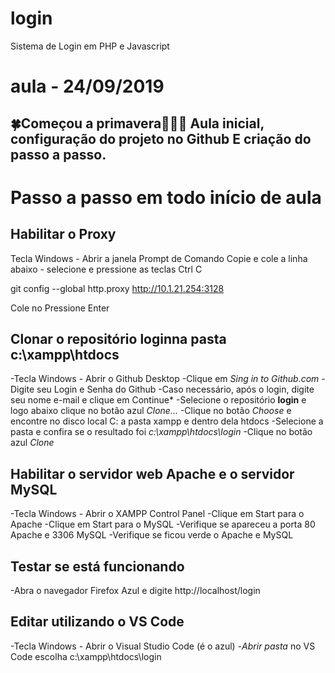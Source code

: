 # login
Sistema de Login em PHP e Javascript

# aula - 24/09/2019
🍀Começou a primavera🌺🌻🌹
Aula inicial, configuração do projeto no Github
E criação do passo a passo.
---
# Passo a passo em todo início de aula

## Habilitar o Proxy
  Tecla Windows - Abrir a janela Prompt de Comando
  Copie e cole a linha abaixo - selecione e pressione as teclas Ctrl C

  git config --global http.proxy http://10.1.21.254:3128

  Cole no 
  Pressione Enter

## Clonar o repositório **login**na pasta **c:\xampp\htdocs**
  -Tecla Windows - Abrir o Github Desktop
  -Clique em *Sing in to Github.com*
  -Digite seu Login e Senha do Github
  -Caso necessário, após o login, digite seu nome e-mail e clique em Continue*
  -Selecione o repositório **login** e logo abaixo clique no botão azul *Clone...*
  -Clique no botão *Choose* e encontre no disco local C: a pasta xampp e dentro dela htdocs
  -Selecione a pasta e confira se o resultado foi *c:\xampp\htdocs\login*
  -Clique no botão azul *Clone*
  
## Habilitar o servidor web **Apache** e o servidor **MySQL** 
-Tecla Windows - Abrir o XAMPP Control Panel
-Clique em Start para o Apache
-Clique em Start para o MySQL
-Verifique se apareceu a porta 80 Apache e 3306 MySQL
-Verifique se ficou verde o Apache e MySQL

## Testar se está funcionando
  -Abra o navegador Firefox Azul e digite http://localhost/login
  
## Editar utilizando o VS Code
  -Tecla Windows - Abrir o Visual Studio Code (é o azul)
  -*Abrir pasta* no VS Code escolha c:\xampp\htdocs\login

